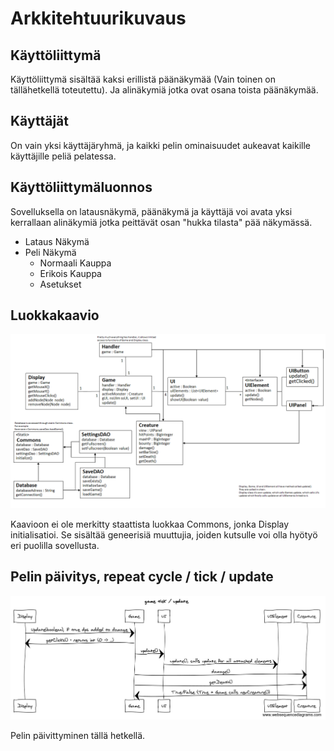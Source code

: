 ﻿# Arkkitehtuurikuvaus

## Käyttöliittymä

Käyttöliittymä sisältää kaksi erillistä päänäkymää (Vain toinen on tällähetkellä toteutettu). Ja alinäkymiä jotka ovat osana toista päänäkymää.

## Käyttäjät

On vain yksi käyttäjäryhmä, ja kaikki pelin ominaisuudet aukeavat kaikille käyttäjille peliä pelatessa.

## Käyttöliittymäluonnos

Sovelluksella on latausnäkymä, päänäkymä ja käyttäjä voi avata yksi kerrallaan alinäkymiä jotka peittävät osan "hukka tilasta" pää näkymässä.

- Lataus Näkymä
- Peli Näkymä
  - Normaali Kauppa
  - Erikois Kauppa
  - Asetukset

## Luokkakaavio

<img src="https://raw.githubusercontent.com/GourmetHunter/otm-harjoitustyo/master/dokumentaatio/kuvat/kaavio.png">

Kaavioon ei ole merkitty staattista luokkaa Commons, jonka Display initialisatioi. Se sisältää geneerisiä muuttujia, joiden kutsulle voi olla hyötyö eri puolilla sovellusta.

## Pelin päivitys, repeat cycle / tick / update

<img src="https://raw.githubusercontent.com/GourmetHunter/otm-harjoitustyo/master/dokumentaatio/kuvat/gametickupdate.png">

Pelin päivittyminen tällä hetkellä.